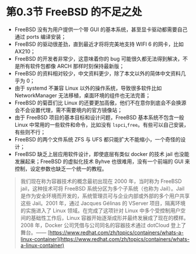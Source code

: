 # 第0.3节 FreeBSD 的不足之处

* FreeBSD 没有为用户提供一个带 GUI 的基本系统，甚至显卡驱动都需要自己通过 ports 编译安装；
* FreeBSD 的驱动很差劲，直到最近才将将完美地支持 WIFI 6 的网卡，比如 AX210；
* FreeBSD 的开发者非常少，这意味着你的 bug 可能很久都无法得到解决，不是所有软件包都像 ARCH 那样时刻保持最新版；
* FreeBSD 的资料相对较少，中文资料更少，除了本文以外的简体中文资料几乎为 0；
* 由于 systemd 不兼容 Linux 以外的操作系统，导致很多软件比如 NetworkManager 无法移植，桌面环境的组件也无法完善；
* FreeBSD 的菊苣们比 Linux 的还要更加高傲，他们不在意你到底会不会换源会不会设置代理，需不需要境内的官方镜像站；
* 由于 FreeBSD 项目的基本目标和设计问题，FreeBSD 基本系统不包含一般 Linux 中常用的一些软件和命令，比如没有 `lspci`,`free`。有些可以自己安装，有些则不行；
* FreeBSD 的两个文件系统 ZFS 与 UFS 都只能扩大不能缩小，一个奇怪的设计；
* FreeBSD 缺乏上层应用软件设计，即使底层有类似 docker 的技术 jail 也没能发展起来；FreeBSD 的虚拟化技术 Byhve 也很难用，没有一个前端的 GUI 来控制，设定参数也缺乏一个统一的教程。

> 我们现在称为容器技术的概念最初出现在 2000 年，当时称为 FreeBSD jail，这种技术可将 FreeBSD 系统分区为多个子系统（也称为 Jail）。Jail 是作为安全环境而开发的，系统管理员可与企业内部或外部的多个用户共享这些 Jail。2001 年，通过 Jacques Gélinas 的 VServer 项目，隔离环境的实施进入了 Linux 领域。在完成了这项针对 Linux 中多个受控制用户空间的基础性工作后，Linux 容器开始逐渐成形并最终发展成了现在的模样。2008 年，Docker 公司凭借与公司同名的容器技术通过 dotCloud 登上了舞台。—— [https://www.redhat.com/zh/topics/containers/whats-a-linux-container](https://www.redhat.com/zh/topics/containers/whats-a-linux-container)

